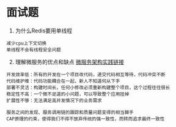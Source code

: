 # 面试题
1.  为什么Redis要用单线程
```
减少cpu上下文切换
单线程不会有线程安全问题
```

2. 理解微服务的优点和缺点
[微服务架构实践链接](https://www.cnblogs.com/exceptioneye/p/9334303.html)  
```
开发效率低：所有的开发在一个项目改代码，递交代码相互等待，代码冲突不断
代码维护难：代码功能耦合在一起，新人不知道何从下手
部署不灵活：构建时间长，任何小修改必须重新构建整个项目，这个过程往往很长
稳定性不高：一个微不足道的小问题，可以导致整个应用挂掉
扩展性不够：无法满足高并发情况下的业务需求

服务之间的发现、服务调用链的跟踪和质量问题变得的相当棘手
CAP原理的约束，使得我们不得不放弃传统的强一致性，而转而追求最终一致性
```
